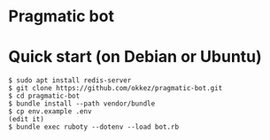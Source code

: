 # Pragmatic bot

# Quick start (on Debian or Ubuntu)

```
$ sudo apt install redis-server
$ git clone https://github.com/okkez/pragmatic-bot.git
$ cd pragmatic-bot
$ bundle install --path vendor/bundle
$ cp env.example .env
(edit it)
$ bundle exec ruboty --dotenv --load bot.rb
```
